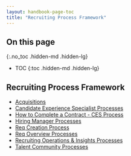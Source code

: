 ```yaml
---
layout: handbook-page-toc
title: "Recruiting Process Framework"
---
```


## On this page
{:.no_toc .hidden-md .hidden-lg}

- TOC
{:toc .hidden-md .hidden-lg}

## Recruiting Process Framework

   - [Acquisitions](/handbook/hiring/recruiting-framework/acquisitions/)
   - [Candidate Experience Specialist Processes](/handbook/hiring/recruiting-framework/coordinator/)
   - [How to Complete a Contract - CES Process](/handbook/hiring/recruiting-framework/ces-contract-processes/)
   - [Hiring Manager Processes](/handbook/hiring/recruiting-framework/hiring-manager/)
   - [Req Creation Process](/handbook/hiring/recruiting-framework/req-creation/)
   - [Req Overview Processes](/handbook/hiring/recruiting-framework/req-overview/)
   - [Recruiting Operations & Insights Processes](/handbook/hiring/recruiting-framework/recruiting-operations-insights)
   - [Talent Community Processes](/handbook/hiring/recruiting-framework/talent-community/)
